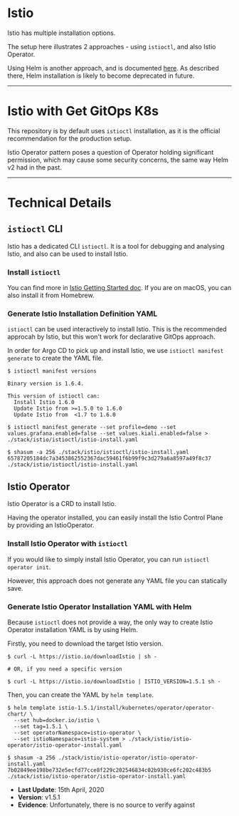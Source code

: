 # Istio

Istio has multiple installation options.

The setup here illustrates 2 approaches - using `istioctl`, and also Istio Operator.

Using Helm is another approach, and is documented [here](https://istio.io/docs/setup/install/helm/). As described there, Helm installation is likely to become deprecated in future.

---

# Istio with Get GitOps K8s

This repository is by default uses `istioctl` installation, as it is the official recommendation for the production setup.

Istio Operator pattern poses a question of Operator holding significant permission, which may cause some security concerns, the same way Helm v2 had in the past.

---

# Technical Details

## `istioctl` CLI

Istio has a dedicated CLI `istioctl`. It is a tool for debugging and analysing Istio, and also can be used to install Istio.

### Install `istioctl`

You can find more in [Istio Getting Started doc](https://istio.io/docs/setup/getting-started/). If you are on macOS, you can also install it from Homebrew.

### Generate Istio Installation Definition YAML

`istioctl` can be used interactively to install Istio. This is the recommended approcah by Istio, but this won't work for declarative GitOps approach.

In order for Argo CD to pick up and install Istio, we use `istioctl manifest generate` to create the YAML file.

```shell
$ istioctl manifest versions

Binary version is 1.6.4.

This version of istioctl can:
  Install Istio 1.6.0
  Update Istio from >=1.5.0 to 1.6.0
  Update Istio from  <1.7 to 1.6.0

$ istioctl manifest generate --set profile=demo --set values.grafana.enabled=false --set values.kiali.enabled=false > ./stack/istio/istioctl/istio-install.yaml

$ shasum -a 256 ./stack/istio/istioctl/istio-install.yaml
65787205184dc7a3453862552367dac59461f6b99f9c3d279a6a8597a49f8c37  ./stack/istio/istioctl/istio-install.yaml
```

## Istio Operator

Istio Operator is a CRD to install Istio.

Having the operator installed, you can easily install the Istio Control Plane by providing an IstioOperator.

### Install Istio Operator with `istioctl`

If you would like to simply install Istio Operator, you can run `istioctl operator init`.

However, this approach does not generate any YAML file you can statically save.

### Generate Istio Operator Installation YAML with Helm

Because `istioctl` does not provide a way, the only way to create Istio Operator installation YAML is by using Helm.

Firstly, you need to download the target Istio version.

```shell
$ curl -L https://istio.io/downloadIstio | sh -

# OR, if you need a specific version

$ curl -L https://istio.io/downloadIstio | ISTIO_VERSION=1.5.1 sh -
```

Then, you can create the YAML by `helm template`.

```shell
$ helm template istio-1.5.1/install/kubernetes/operator/operator-chart/ \
  --set hub=docker.io/istio \
  --set tag=1.5.1 \
  --set operatorNamespace=istio-operator \
  --set istioNamespace=istio-system > ./stack/istio/istio-operator/istio-operator-install.yaml

$ shasum -a 256 ./stack/istio/istio-operator/istio-operator-install.yaml
7b02849ee198be732e5ecfd77cce8f229c202546834c02b930ce6fc202c483b5  ./stack/istio/istio-operator/istio-operator-install.yaml
```

- **Last Update**: 15th April, 2020
- **Version**: v1.5.1
- **Evidence**: Unfortunately, there is no source to verify against
